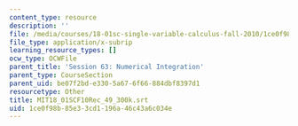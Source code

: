 ```yaml
---
content_type: resource
description: ''
file: /media/courses/18-01sc-single-variable-calculus-fall-2010/1ce0f98b85e33cd1196a46c43a6c034e_MIT18_01SCF10Rec_49_300k.srt
file_type: application/x-subrip
learning_resource_types: []
ocw_type: OCWFile
parent_title: 'Session 63: Numerical Integration'
parent_type: CourseSection
parent_uid: be07f2bd-e330-5a67-6f66-884dbf8397d1
resourcetype: Other
title: MIT18_01SCF10Rec_49_300k.srt
uid: 1ce0f98b-85e3-3cd1-196a-46c43a6c034e
---
```

